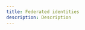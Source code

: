 ```yaml
---
title: Federated identities
description: Description 
---
```


<inline-fragment platform="ios" src="~/sdk/auth/fragments/ios/federated-identities.md"></inline-fragment>
<inline-fragment platform="android" src="~/sdk/auth/fragments/android/federated-identities.md"></inline-fragment>